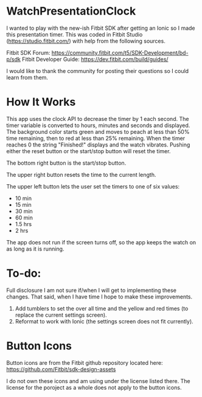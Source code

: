 # WatchPresentationClock
I wanted to play with the new-ish Fitbit SDK after getting an Ionic so I made this presentation timer.  This was coded in Fitbit Studio (https://studio.fitbit.com/) with help from the following sources.

Fitbit SDK Forum: https://community.fitbit.com/t5/SDK-Development/bd-p/sdk
Fitbit Developer Guide: https://dev.fitbit.com/build/guides/

I would like to thank the community for posting their questions so I could learn from them.

# How It Works
This app uses the clock API to decrease the timer by 1 each second.  The timer variable is converted to hours, minutes and seconds and displayed.  The background color starts green and moves to peach at less than 50% time remaining, then to red at less than 25% remaining.  When the timer reaches 0 the string "Finished!" displays and the watch vibrates.  Pushing either the reset button or the start/stop button will reset the timer.

The bottom right button is the start/stop button.

The upper right button resets the time to the current length.

The upper left button lets the user set the timers to one of six values:
- 10 min
- 15 min
- 30 min
- 60 min
- 1.5 hrs
- 2 hrs

The app does not run if the screen turns off, so the app keeps the watch on as long as it is running.

# To-do:
Full disclosure I am not sure if/when I will get to implementing these changes.  That said, when I have time I hope to make these improvements.
1. Add tumblers to set the over all time and the yellow and red times (to replace the current settings screen).
2. Reformat to work with Ionic (the settings screen does not fit currently).

# Button Icons
Button icons are from the Fitbit github repository located here: https://github.com/Fitbit/sdk-design-assets

I do not own these icons and am using under the license listed there. The license for the poroject as a whole does not apply to the button icons.
